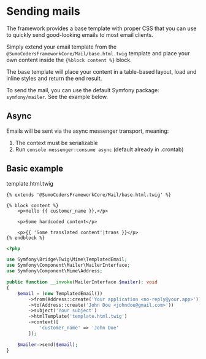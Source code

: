 # Sending mails

The framework provides a base template with proper CSS that you can use to quickly send good-looking emails to most
email clients.

Simply extend your email template from the `@SumoCodersFrameworkCore/Mail/base.html.twig` template and place your own
content inside the `{%block content %}` block.

The base template will place your content in a table-based layout, load and inline styles and return the end result.

To send the mail, you can use the default Symfony package: `symfony/mailer`. See the example below.

## Async

Emails will be sent via the async messenger transport, meaning:
1. The context must be serializable
2. Run `console messenger:consume async` (default already in .crontab)

## Basic example

template.html.twig

```twig
{% extends '@SumoCodersFrameworkCore/Mail/base.html.twig' %}

{% block content %}
    <p>Hello {{ customer_name }},</p>
    
    <p>Some hardcoded content</p>
    
    <p>{{ 'Some translated content'|trans }}</p>
{% endblock %}
```

```php
<?php

use Symfony\Bridge\Twig\Mime\TemplatedEmail;
use Symfony\Component\Mailer\MailerInterface;
use Symfony\Component\Mime\Address;

public function __invoke(MailerInterface $mailer): void
{
    $email = (new TemplatedEmail())
        ->from(Address::create('Your application <no-reply@your.app>'))
        ->to(Address::create('John Doe <johndoe@gmail.com>'))
        ->subject('Your subject')
        ->htmlTemplate('template.html.twig')
        ->context([
            'customer_name' => 'John Doe'
        ]);

    $mailer->send($email);
}

```
